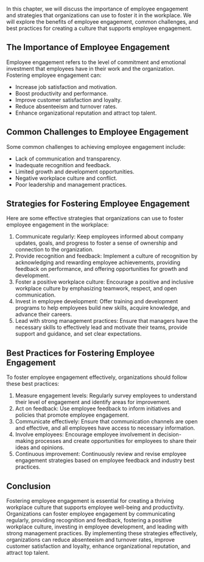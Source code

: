 
In this chapter, we will discuss the importance of employee engagement and strategies that organizations can use to foster it in the workplace. We will explore the benefits of employee engagement, common challenges, and best practices for creating a culture that supports employee engagement.

The Importance of Employee Engagement
-------------------------------------

Employee engagement refers to the level of commitment and emotional investment that employees have in their work and the organization. Fostering employee engagement can:

* Increase job satisfaction and motivation.
* Boost productivity and performance.
* Improve customer satisfaction and loyalty.
* Reduce absenteeism and turnover rates.
* Enhance organizational reputation and attract top talent.

Common Challenges to Employee Engagement
----------------------------------------

Some common challenges to achieving employee engagement include:

* Lack of communication and transparency.
* Inadequate recognition and feedback.
* Limited growth and development opportunities.
* Negative workplace culture and conflict.
* Poor leadership and management practices.

Strategies for Fostering Employee Engagement
--------------------------------------------

Here are some effective strategies that organizations can use to foster employee engagement in the workplace:

1. Communicate regularly: Keep employees informed about company updates, goals, and progress to foster a sense of ownership and connection to the organization.
2. Provide recognition and feedback: Implement a culture of recognition by acknowledging and rewarding employee achievements, providing feedback on performance, and offering opportunities for growth and development.
3. Foster a positive workplace culture: Encourage a positive and inclusive workplace culture by emphasizing teamwork, respect, and open communication.
4. Invest in employee development: Offer training and development programs to help employees build new skills, acquire knowledge, and advance their careers.
5. Lead with strong management practices: Ensure that managers have the necessary skills to effectively lead and motivate their teams, provide support and guidance, and set clear expectations.

Best Practices for Fostering Employee Engagement
------------------------------------------------

To foster employee engagement effectively, organizations should follow these best practices:

1. Measure engagement levels: Regularly survey employees to understand their level of engagement and identify areas for improvement.
2. Act on feedback: Use employee feedback to inform initiatives and policies that promote employee engagement.
3. Communicate effectively: Ensure that communication channels are open and effective, and all employees have access to necessary information.
4. Involve employees: Encourage employee involvement in decision-making processes and create opportunities for employees to share their ideas and opinions.
5. Continuous improvement: Continuously review and revise employee engagement strategies based on employee feedback and industry best practices.

Conclusion
----------

Fostering employee engagement is essential for creating a thriving workplace culture that supports employee well-being and productivity. Organizations can foster employee engagement by communicating regularly, providing recognition and feedback, fostering a positive workplace culture, investing in employee development, and leading with strong management practices. By implementing these strategies effectively, organizations can reduce absenteeism and turnover rates, improve customer satisfaction and loyalty, enhance organizational reputation, and attract top talent.
